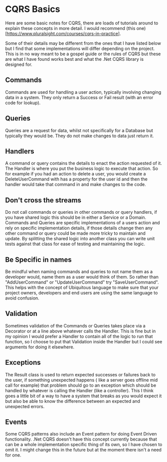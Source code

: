 # CQRS Basics

Here are some basic notes for CQRS, there are loads of tutorials around to explain these concepts in more detail. I
would recommend (this one)[https://www.pluralsight.com/courses/cqrs-in-practice].

Some of their details may be different from the ones that I have listed below but I find that some implementations will
differ depending on the project. This is in no way meant to be a gospel guide or the rules of CQRS but these are what I
have found works best and what the .Net CQRS library is designed for.

## Commands

Commands are used for handling a user action, typically involving changing data in a system. They only return a Success
or Fail result (with an error code for lookup).

## Queries

Queries are a request for data, whilst not specifically for a Database but typically they would be. They do not make
changes to data just return it.

## Handlers

A command or query contains the details to enact the action requested of it. The Handler is where you put the business
logic to execute that action. So for example if you had an action to delete a user, you would create a DeleteUserCommand
with has a property for the user id and then the handler would take that command in and make changes to the code.

## Don't cross the streams

Do not call commands or queries in other commands or query handlers, if you have shared logic this should be in either a
Service or a Domain. Commands and Queries are specific implementations of a users action and rely on specific
implementation details, if those details change then any other command or query could be made more tricky to maintain
and update. By splitting the shared logic into another class you can write unit tests against that class for ease of
testing and maintaining the logic.

## Be Specific in names

Be mindful when naming commands and queries to not name them as a developer would, name them as a user would think of
them. So rather than "AddUserCommand" or "UpdateUserCommand" try "SaveUserCommand". This helps with the concept of
Ubiquitous language to make sure that your project owners, developers and end users are using the same language to avoid
confusion.

## Validation

Sometimes validation of the Commands or Queries takes place via a Decorator or at a line above whatever calls the
Handler. This is fine but in my opinion I would prefer a Handler to contain all of the logic to run that function, so I
choose to put that Validation inside the Handler but I could see arguments for doing it elsewhere.

## Exceptions

The Result class is used to return expected successes or failures back to the user, if something unexpected happens (
like a server goes offline mid call for example) that problem should go to an exception which should be handled by
whatever is calling the Handler (like a controller). This I think goes a little bit of a way to have a system that
breaks as you would expect it but also be able to know the difference between an expected and unexpected errors.

## Events

Some CQRS patterns also include an Event pattern for doing Event Driven functionality. .Net CQRS doesn't have this
concept currently because that can be a whole implementation specific thing of its own, so I have chosen to omit it. I
might change this in the future but at the moment there isn't a need for one.